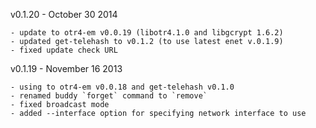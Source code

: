 v0.1.20 - October 30 2014

    - update to otr4-em v0.0.19 (libotr4.1.0 and libgcrypt 1.6.2)
    - updated get-telehash to v0.1.2 (to use latest enet v.0.1.9)
    - fixed update check URL

v0.1.19 - November 16 2013

    - using to otr4-em v0.0.18 and get-telehash v0.1.0
    - renamed buddy `forget` command to `remove`
    - fixed broadcast mode
    - added --interface option for specifying network interface to use
